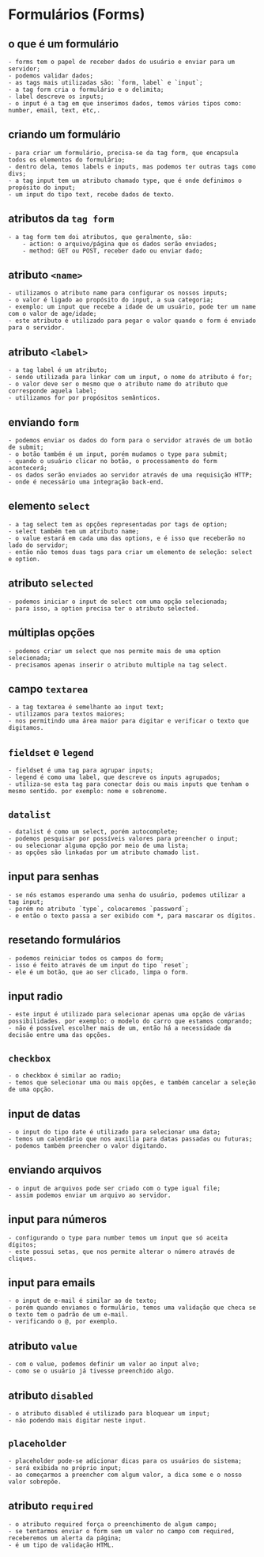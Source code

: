 # Formulários (Forms)

## o que é um formulário

    - forms tem o papel de receber dados do usuário e enviar para um servidor;
    - podemos validar dados;
    - as tags mais utilizadas são: `form, label` e `input`;
    - a tag form cria o formulário e o delimita;
    - label descreve os inputs;
    - o input é a tag em que inserimos dados, temos vários tipos como: number, email, text, etc,.

## criando um formulário

    - para criar um formulário, precisa-se da tag form, que encapsula todos os elementos do formulário;
    - dentro dela, temos labels e inputs, mas podemos ter outras tags como divs;
    - a tag input tem um atributo chamado type, que é onde definimos o propósito do input;
    - um input do tipo text, recebe dados de texto.

## atributos da `tag form`

    - a tag form tem doi atributos, que geralmente, são:
        - action: o arquivo/página que os dados serão enviados;
        - method: GET ou POST, receber dado ou enviar dado;

## atributo `<name>`

    - utilizamos o atributo name para configurar os nossos inputs;
    - o valor é ligado ao propósito do input, a sua categoria;
    - exemplo: um input que recebe a idade de um usuário, pode ter um name com o valor de age/idade;
    - este atributo é utilizado para pegar o valor quando o form é enviado para o servidor.

## atributo `<label>`

    - a tag label é um atributo;
    - sendo utilizada para linkar com um input, o nome do atributo é for;
    - o valor deve ser o mesmo que o atributo name do atributo que corresponde aquela label;
    - utilizamos for por propósitos semânticos.

## enviando `form`

    - podemos enviar os dados do form para o servidor através de um botão de submit;
    - o botão também é um input, porém mudamos o type para submit;
    - quando o usuário clicar no botão, o processamento do form acontecerá;
    - os dados serão enviados ao servidor através de uma requisição HTTP;
    - onde é necessário uma integração back-end.

## elemento `select`

    - a tag select tem as opções representadas por tags de option;
    - select também tem um atributo name;
    - o value estará em cada uma das options, e é isso que receberão no lado do servidor;
    - então não temos duas tags para criar um elemento de seleção: select e option.

## atributo `selected`

    - podemos iniciar o input de select com uma opção selecionada;
    - para isso, a option precisa ter o atributo selected.

## múltiplas opções

    - podemos criar um select que nos permite mais de uma option selecionada;
    - precisamos apenas inserir o atributo multiple na tag select.

## campo `textarea`

    - a tag textarea é semelhante ao input text;
    - utilizamos para textos maiores;
    - nos permitindo uma área maior para digitar e verificar o texto que digitamos.

## `fieldset` e `legend`

    - fieldset é uma tag para agrupar inputs;
    - legend é como uma label, que descreve os inputs agrupados;
    - utiliza-se esta tag para conectar dois ou mais inputs que tenham o mesmo sentido. por exemplo: nome e sobrenome.

## `datalist`

    - datalist é como um select, porém autocomplete;
    - podemos pesquisar por possíveis valores para preencher o input;
    - ou selecionar alguma opção por meio de uma lista;
    - as opções são linkadas por um atributo chamado list.

## input para senhas

    - se nós estamos esperando uma senha do usuário, podemos utilizar a tag input;
    - porém no atributo `type`, colocaremos `password`;
    - e então o texto passa a ser exibido com *, para mascarar os dígitos.

## resetando formulários

    - podemos reiniciar todos os campos do form;
    - isso é feito através de um input do tipo `reset`;
    - ele é um botão, que ao ser clicado, limpa o form.

## input radio

    - este input é utilizado para selecionar apenas uma opção de várias possibilidades. por exemplo: o modelo do carro que estamos comprando;
    - não é possível escolher mais de um, então há a necessidade da decisão entre uma das opções.

## `checkbox`

    - o checkbox é similar ao radio;
    - temos que selecionar uma ou mais opções, e também cancelar a seleção de uma opção.

## input de datas

    - o input do tipo date é utilizado para selecionar uma data;
    - temos um calendário que nos auxilia para datas passadas ou futuras;
    - podemos também preencher o valor digitando.

## enviando arquivos

    - o input de arquivos pode ser criado com o type igual file;
    - assim podemos enviar um arquivo ao servidor.

## input para números

    - configurando o type para number temos um input que só aceita dígitos;
    - este possui setas, que nos permite alterar o número através de cliques.

## input para emails

    - o input de e-mail é similar ao de texto;
    - porém quando enviamos o formulário, temos uma validação que checa se o texto tem o padrão de um e-mail.
    - verificando o @, por exemplo.

## atributo `value`

    - com o value, podemos definir um valor ao input alvo;
    - como se o usuário já tivesse preenchido algo.

## atributo `disabled`

    - o atributo disabled é utilizado para bloquear um input;
    - não podendo mais digitar neste input.

## `placeholder`

    - placeholder pode-se adicionar dicas para os usuários do sistema;
    - será exibida no próprio input;
    - ao começarmos a preencher com algum valor, a dica some e o nosso valor sobrepõe.

## atributo `required`

    - o atributo required força o preenchimento de algum campo;
    - se tentarmos enviar o form sem um valor no campo com required, receberemos um alerta da página;
    - é um tipo de validação HTML.
